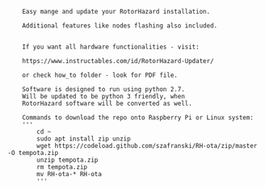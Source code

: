 

		Easy mange and update your RotorHazard installation. 
		
		Additional features like nodes flashing also included.
		
		
		If you want all hardware functionalities - visit:

		https://www.instructables.com/id/RotorHazard-Updater/
		
		or check how_to folder - look for PDF file.

		Software is designed to run using python 2.7.
		Will be updated to be python 3 friendly, when
		RotorHazard software will be converted as well.
		
		Commands to download the repo onto Raspberry Pi or Linux system:
		'''
			cd ~
			sudo apt install zip unzip
			wget https://codeload.github.com/szafranski/RH-ota/zip/master -O tempota.zip
			unzip tempota.zip
			rm tempota.zip
			mv RH-ota-* RH-ota
			'''
